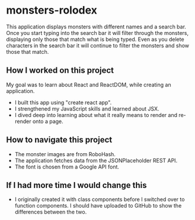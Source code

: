 # monsters-rolodex
This application displays monsters with different names and a search bar. Once you start typing into the search bar it will filter through the monsters, displaying only those that match what is being typed. Even as you delete characters in the search bar it will continue to filter the monsters and show those that match.

<h2>How I worked on this project</h2>
My goal was to learn about React and ReactDOM, while creating an application.
<ul>
  <li>I built this app using "create react app".</li>
  <li>I strengthened my JavaScript skills and learned about JSX.</li>
  <li>I dived deep into learning about what it really means to render and re-render onto a page.</li>
</ul>

<h2>How to navigate this project</h2>
<ul>
  <li>The monster images are from RoboHash. </li>
  <li>The application fetches data from the JSONPlaceholder REST API.</li>
  <li>The font is chosen from a Google API font.</li>
</ul>

<h2>If I had more time I would change this</h2>
<ul>
  <li>I originally created it with class components before I switched over to function components. I should have uploaded to GitHub to show the differences between the two.</li>
</ul>
